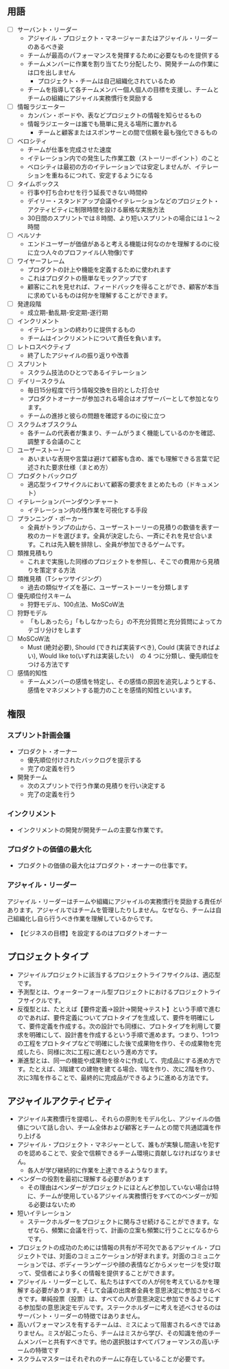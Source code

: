 ## 用語
- [ ] サーバント・リーダー
  - アジャイル・プロジェクト・マネージャーまたはアジャイル・リーダーのあるべき姿
  - チームが最高のパフォーマンスを発揮するために必要なものを提供する
  - チームメンバーに作業を割り当てたり分配したり、開発チームの作業には口を出しません
    - プロジェクト・チームは自己組織化されているため
  - チームを指導して各チームメンバー個人個人の目標を支援し、チームとチームの組織にアジャイル実務慣行を奨励する
- [ ] 情報ラジエーター
  - カンバン・ボードや、表などプロジェクトの情報を知らせるもの
  - 情報ラジエーターは誰でも簡単に見える場所に置かれる
    - チームと顧客またはスポンサーとの間で信頼を最も強化できるもの
- [ ] ベロシティ
  - チームが仕事を完成させた速度
  - イテレーション内での発生した作業工数（ストーリーポイント）のこと
  - ベロシティは最初の方のイテレーションでは安定しませんが、イテレーションを重ねるにつれて、安定するようになる
- [ ] タイムボックス
  - 行事や打ち合わせを行う延長できない時間枠
  - デイリー・スタンドアップ会議やイテレーションなどのプロジェクト・アクティビティに制限時間を設ける厳格な実施方法
  - 30日間のスプリントでは８時間、より短いスプリントの場合には１～２時間
- [ ] ペルソナ
  - エンドユーザーが価値があると考える機能は何なのかを理解するのに役に立つ人々のプロファイル(人物像)です
- [ ] ワイヤーフレーム
  - プロダクトの計上や機能を定義するために使われます
  - これはプロダクトの簡単なモックアップです
  - 顧客にこれを見せれば、フィードバックを得ることができ、顧客が本当に求めているものは何かを理解することができます。
- [ ] 発達段階
  - 成立期-動乱期-安定期-遂行期
- [ ] インクリメント
  - イテレーションの終わりに提供するもの
  - チームはインクリメントについて責任を負います。
- [ ] レトロスペクティブ
  - 終了したアジャイルの振り返りや改善
- [ ] スプリント
  - スクラム技法のひとつであるイテレーション
- [ ] デイリースクラム
  - 毎日15分程度で行う情報交換を目的とした打合せ
  - プロダクトオーナーが参加される場合はオブザーバーとして参加となります。
  - チームの進捗と彼らの問題を確認するのに役に立つ
- [ ] スクラムオブスクラム
  - 各チームの代表者が集まり、チームがうまく機能しているのかを確認、調整する会議のこと
- [ ] ユーザーストーリー
  - あいまいな表現や言葉は避けて顧客も含め、誰でも理解できる言葉で記述された要求仕様（まとめ方）
- [ ] プロダクトバックログ
  - 適応型ライフサイクルにおいて顧客の要求をまとめたもの（ドキュメント）
- [ ] イテレーションバーンダウンチャート
  - イテレーション内の残作業を可視化する手段
- [ ] プランニング・ポーカー
  - 全員がトランプの山から、ユーザーストーリーの見積りの数値を表す一枚のカードを選びます。全員が決定したら、一斉にそれを見せ合います。これは先入観を排除し、全員が参加できるゲームです。
- [ ] 類推見積もり
  - これまで実施した同様のプロジェクトを参照し、そこでの費用から見積りを策定する方法
- [ ] 類推見積（Tシャツサイジング）
  - 過去の類似サイズを基に、ユーザーストーリーを分類します
- [ ] 優先順位付スキーム
  - 狩野モデル、100点法、MoSCoW法
- [ ] 狩野モデル
  - 「もしあったら」「もしなかったら」の不充分質問と充分質問によってカテゴリ分けをします
- [ ] MoSCoW法
  - Must (絶対必要), Should (できれば実装すべき), Could (実装できればよい), Would like to(いずれは実装したい)　の 4 つに分類し、優先順位をつける方法です
- [ ] 感情的知性
  - チームメンバーの感情を特定し、その感情の原因を追究しようとする、感情をマネジメントする能力のことを感情的知性といいます。


## 権限
### スプリント計画会議
- プロダクト・オーナー
  - 優先順位付けされたバックログを提示する
  - 完了の定義を行う
- 開発チーム
  - 次のスプリントで行う作業の見積りを行い決定する
  - 完了の定義を行う
### インクリメント
- インクリメントの開発が開発チームの主要な作業です。
### プロダクトの価値の最大化
- プロダクトの価値の最大化はプロダクト・オーナーの仕事です。
### アジャイル・リーダー
アジャイル・リーダーはチームや組織にアジャイルの実務慣行を奨励する責任があります。アジャイルではチームを管理したりしません。なぜなら、チームは自己組織化し自ら行うべき作業を理解しているからです。

- 【ビジネスの目標】を設定するのはプロダクトオーナー

## プロジェクトタイプ
- アジャイルプロジェクトに該当するプロジェクトライフサイクルは、適応型です。
- 予測型とは、ウォーターフォール型プロジェクトにおけるプロジェクトライフサイクルです。
- 反復型とは、たとえば【要件定義→設計→開発→テスト】という手順で進むのであれば、要件定義についてプロトタイプを生成して、要件を明確にして、要件定義を作成する。次の設計でも同様に、プロトタイプを利用して要求を明確にして、設計書を作成するという手順で進めます。つまり、1つ1つの工程をプロトタイプなどで明確にした後で成果物を作り、その成果物を完成したら、同様に次に工程に進むという進め方です。
- 漸進型とは、同一の機能や成果物を徐々に作成して、完成品にする進め方です。たとえば、3階建ての建物を建てる場合、1階を作り、次に2階を作り、次に3階を作ることで、最終的に完成品ができるように進める方法です。


## アジャイルアクティビティ
- アジャイル実務慣行を提唱し、それらの原則をモデル化し、アジャイルの価値について話し合い、チーム全体および顧客とチームとの間で共通認識を作り上げる
- アジャイル・プロジェクト・マネジャーとして、誰もが実験し間違いを犯すのを認めることで、安全で信頼できるチーム環境に貢献しなければなりません。
  - 各人が学び継続的に作業を上達できるようなります。
- ベンダーの役割を最初に理解する必要があります
  - その理由はベンダーがプロジェクトにほとんど参加していない場合は特に、チームが使用しているアジャイル実務慣行をすべてのベンダーが知る必要はないため
- 短いイテレーション
  - ステークホルダーをプロジェクトに関与させ続けることができます。なぜなら、頻繁に会議を行って、計画の立案も頻繁に行うことになるからです。
- プロジェクトの成功のためには情報の共有が不可欠であるアジャイル・プロジェクトでは、対面のコミュニケーションが好まれます。対面のコミュニケーションでは、ボディーランゲージや顔の表情などからメッセージを受け取って、受信者により多くの情報を提供することができます。
- アジャイル・リーダーとして、私たちはすべての人が何を考えているかを理解する必要があります。そして会議の出席者全員を意思決定に参加させるべきです。単純投票（投票）は、すべての人が意思決定に参加できるようにする参加型の意思決定モデルです。ステークホルダーに考えを述べさせるのはサーバント・リーダーの特徴ではありません。
- 高いパフォーマンスを有するチームは、ミスによって阻害されるべきではありません。ミスが起こったら、チームはミスから学び、その知識を他のチームメンバーと共有すべきです。他の選択肢はすべてパフォーマンスの高いチームの特徴です
- スクラムマスターはそれぞれのチームに存在していることが必要です。